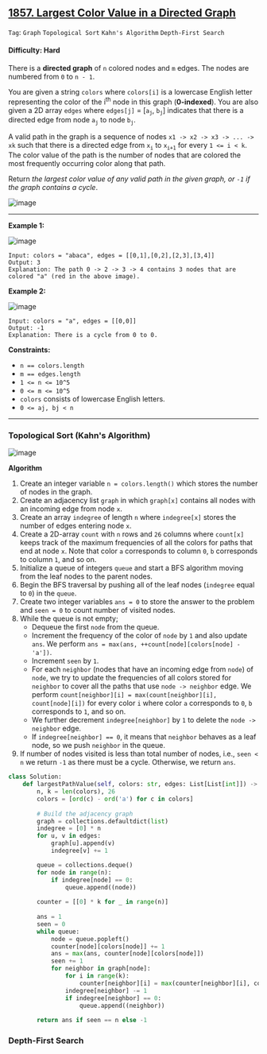 ## [1857. Largest Color Value in a Directed Graph](https://leetcode.com/problems/largest-color-value-in-a-directed-graph/)

```Tag```: ```Graph``` ```Topological Sort``` ```Kahn's Algorithm``` ```Depth-First Search```

#### Difficulty: Hard

There is a __directed graph__ of ```n``` colored nodes and ```m``` edges. The nodes are numbered from ```0``` to ```n - 1```.

You are given a string ```colors``` where ```colors[i]``` is a lowercase English letter representing the color of the i<sup>th</sup> node in this graph (__0-indexed__). You are also given a 2D array ```edges``` where ```edges[j]``` = [```a```<sub>```j```</sub>, ```b```<sub>```j```</sub>] indicates that there is a directed edge from node ```a```<sub>```j```</sub> to node ```b```<sub>```j```</sub>.

A valid path in the graph is a sequence of nodes ```x1 -> x2 -> x3 -> ... -> xk``` such that there is a directed edge from ```x```<sub>```i```</sub> to ```x```<sub>```i+1```</sub> for every ```1 <= i < k```. The color value of the path is the number of nodes that are colored the most frequently occurring color along that path.

Return _the largest color value of any valid path in the given graph, or ```-1``` if the graph contains a cycle_.

![image](https://user-images.githubusercontent.com/35042430/230752627-45dbd1d7-db63-4c1b-bf22-c95b0b87003a.png)

---

__Example 1:__

![image](https://assets.leetcode.com/uploads/2021/04/21/leet1.png)
```
Input: colors = "abaca", edges = [[0,1],[0,2],[2,3],[3,4]]
Output: 3
Explanation: The path 0 -> 2 -> 3 -> 4 contains 3 nodes that are colored "a" (red in the above image).
```

__Example 2:__

![image](https://assets.leetcode.com/uploads/2021/04/21/leet2.png)
```
Input: colors = "a", edges = [[0,0]]
Output: -1
Explanation: There is a cycle from 0 to 0.
```

__Constraints:__

- ```n == colors.length```
- ```m == edges.length```
- ```1 <= n <= 10^5```
- ```0 <= m <= 10^5```
- ```colors``` consists of lowercase English letters.
- ```0 <= aj, bj < n```

---

### Topological Sort (Kahn's Algorithm)

![image](https://leetcode.com/problems/largest-color-value-in-a-directed-graph/Figures/1857/1857-1.png)

__Algorithm__

1. Create an integer variable ```n = colors.length()``` which stores the number of nodes in the graph.
2. Create an adjacency list ```graph``` in which ```graph[x]``` contains all nodes with an incoming edge from node ```x```.
3. Create an array ```indegree``` of length ```n``` where ```indegree[x]``` stores the number of edges entering node ```x```.
4. Create a 2D-array ```count``` with ```n``` rows and ```26``` columns where ```count[x]``` keeps track of the maximum frequencies of all the colors for paths that end at node ```x```. Note that color ```a``` corresponds to column ```0```, ```b``` corresponds to column ```1```, and so on.
5. Initialize a queue of integers ```queue``` and start a BFS algorithm moving from the leaf nodes to the parent nodes.
6. Begin the BFS traversal by pushing all of the leaf nodes (```indegree``` equal to ```0```) in the ```queue```.
7. Create two integer variables ```ans = 0``` to store the answer to the problem and ```seen = 0``` to count number of visited nodes.
8. While the queue is not empty;
    - Dequeue the first ```node``` from the queue.
    - Increment the frequency of the color of ```node``` by ```1``` and also update ```ans```. We perform ```ans = max(ans, ++count[node][colors[node] - 'a'])```.
    - Increment ```seen``` by ```1```.
    - For each ```neighbor``` (nodes that have an incoming edge from ```node```) of ```node```, we try to update the frequencies of all colors stored for ```neighbor``` to cover all the paths that use ```node -> neighbor``` edge. We perform ```count[neighbor][i] = max(count[neighbor][i], count[node][i])``` for every color ```i``` where color ```a``` corresponds to ```0```, ```b``` corresponds to ```1```, and so on.
    - We further decrement ```indegree[neighbor]``` by ```1``` to delete the ```node -> neighbor``` edge.
    - If ```indegree[neighbor] == 0```, it means that ```neighbor``` behaves as a leaf node, so we push ```neighbor``` in the queue.
9. If number of nodes visited is less than total number of nodes, i.e., ```seen < n``` we return ```-1``` as there must be a cycle. Otherwise, we return ```ans```.

```Python
class Solution:
    def largestPathValue(self, colors: str, edges: List[List[int]]) -> int:
        n, k = len(colors), 26
        colors = [ord(c) - ord('a') for c in colors]
        
        # Build the adjacency graph
        graph = collections.defaultdict(list)
        indegree = [0] * n
        for u, v in edges:
            graph[u].append(v)
            indegree[v] += 1

        queue = collections.deque()
        for node in range(n):
            if indegree[node] == 0:
                queue.append((node))
        
        counter = [[0] * k for _ in range(n)]
        
        ans = 1
        seen = 0
        while queue:
            node = queue.popleft()
            counter[node][colors[node]] += 1
            ans = max(ans, counter[node][colors[node]])
            seen += 1
            for neighbor in graph[node]:
                for i in range(k):
                    counter[neighbor][i] = max(counter[neighbor][i], counter[node][i])
                indegree[neighbor] -= 1
                if indegree[neighbor] == 0:
                    queue.append((neighbor))
        
        return ans if seen == n else -1
```

### Depth-First Search

```Python

```
